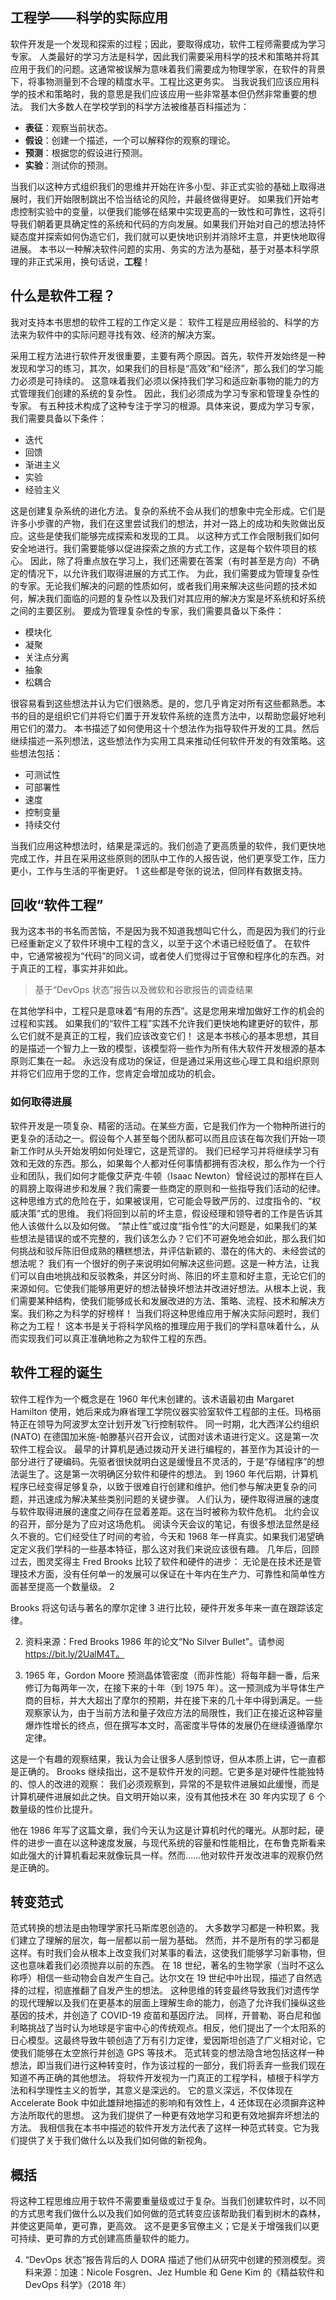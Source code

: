 ## 工程学——科学的实际应用

软件开发是一个发现和探索的过程；因此，要取得成功，软件工程师需要成为学习专家。
人类最好的学习方法是科学，因此我们需要采用科学的技术和策略并将其应用于我们的问题。这通常被误解为意味着我们需要成为物理学家，在软件的背景下，将事物测量到不合理的精度水平。工程比这更务实。
当我说我们应该应用科学的技术和策略时，我的意思是我们应该应用一些非常基本但仍然非常重要的想法。
我们大多数人在学校学到的科学方法被维基百科描述为：

- **表征**：观察当前状态。
- **假设**：创建一个描述，一个可以解释你的观察的理论。
- **预测**：根据您的假设进行预测。
- **实验**：测试你的预测。

当我们以这种方式组织我们的思维并开始在许多小型、非正式实验的基础上取得进展时，我们开始限制跳出不恰当结论的风险，并最终做得更好。
如果我们开始考虑控制实验中的变量，以便我们能够在结果中实现更高的一致性和可靠性，这将引导我们朝着更具确定性的系统和代码的方向发展。如果我们开始对自己的想法持怀疑态度并探索如何伪造它们，我们就可以更快地识别并消除坏主意，并更快地取得进展。
本书以一种解决软件问题的实用、务实的方法为基础，基于对基本科学原理的非正式采用，换句话说，**工程**！

## 什么是软件工程？
我对支持本书思想的软件工程的工作定义是：
软件工程是应用经验的、科学的方法来为软件中的实际问题寻找有效、经济的解决方案。

采用工程方法进行软件开发很重要，主要有两个原因。首先，软件开发始终是一种发现和学习的练习，其次，如果我们的目标是“高效”和“经济”，那么我们的学习能力必须是可持续的。
这意味着我们必须以保持我们学习和适应新事物的能力的方式管理我们创建的系统的复杂性。
因此，我们必须成为学习专家和管理复杂性的专家。
有五种技术构成了这种专注于学习的根源。具体来说，要成为学习专家，我们需要具备以下条件：
- 迭代
- 回馈
- 渐进主义
- 实验
- 经验主义

这是创建复杂系统的进化方法。复杂的系统不会从我们的想象中完全形成。它们是许多小步骤的产物，我们在这里尝试我们的想法，并对一路上的成功和失败做出反应。这些是使我们能够完成探索和发现的工具。
以这种方式工作会限制我们如何安全地进行。我们需要能够以促进探索之旅的方式工作，这是每个软件项目的核心。
因此，除了将重点放在学习上，我们还需要在答案（有时甚至是方向）不确定的情况下，以允许我们取得进展的方式工作。
为此，我们需要成为管理复杂性的专家。无论我们解决的问题的性质如何，或者我们用来解决这些问题的技术如何，解决我们面临的问题的复杂性以及我们对其应用的解决方案是坏系统和好系统之间的主要区别。
要成为管理复杂性的专家，我们需要具备以下条件：
- 模块化
- 凝聚
- 关注点分离
- 抽象
- 松耦合

很容易看到这些想法并认为它们很熟悉。是的，您几乎肯定对所有这些都熟悉。本书的目的是组织它们并将它们置于开发软件系统的连贯方法中，以帮助您最好地利用它们的潜力。
本书描述了如何使用这十个想法作为指导软件开发的工具。然后继续描述一系列想法，这些想法作为实用工具来推动任何软件开发的有效策略。这些想法包括：
- 可测试性
- 可部署性
- 速度
- 控制变量
- 持续交付

当我们应用这种想法时，结果是深远的。我们创造了更高质量的软件，我们更快地完成工作，并且在采用这些原则的团队中工作的人报告说，他们更享受工作，压力更小，工作与生活的平衡更好。 1
这些都是夸张的说法，但同样有数据支持。

## 回收“软件工程”
我为这本书的书名而苦恼，不是因为我不知道我想叫它什么，而是因为我们的行业已经重新定义了软件环境中工程的含义，以至于这个术语已经贬值了。
在软件中，它通常被视为“代码”的同义词，或者使人们觉得过于官僚和程序化的东西。对于真正的工程，事实并非如此。

> 基于“DevOps 状态”报告以及微软和谷歌报告的调查结果

在其他学科中，工程只是意味着“有用的东西”。这是您用来增加做好工作的机会的过程和实践。
如果我们的“软件工程”实践不允许我们更快地构建更好的软件，那么它们就不是真正的工程，我们应该改变它们！
这是本书核心的基本思想，其目的是描述一个智力上一致的模型，该模型将一些作为所有伟大软件开发根源的基本原则汇集在一起。
永远没有成功的保证，但是通过采用这些心理工具和组织原则并将它们应用于您的工作，您肯定会增加成功的机会。

### 如何取得进展
软件开发是一项复杂、精密的活动。在某些方面，它是我们作为一个物种所进行的更复杂的活动之一。假设每个人甚至每个团队都可以而且应该在每次我们开始一项新工作时从头开始发明如何处理它，这是荒谬的。
我们已经学习并将继续学习有效和无效的东西。那么，如果每个人都对任何事情都拥有否决权，那么作为一个行业和团队，我们如何才能像艾萨克·牛顿（Isaac Newton）曾经说过的那样在巨人的肩膀上取得进步和发展？我们需要一些商定的原则和一些指导我们活动的纪律。
这种思维方式的危险在于，如果被误用，它可能会导致严厉的、过度指令的、“权威决策”式的思维。
我们将回到以前的坏主意，假设经理和领导者的工作是告诉其他人该做什么以及如何做。
“禁止性”或过度“指令性”的大问题是，如果我们的某些想法是错误的或不完整的，我们该怎么办？它们不可避免地会如此，那么我们如何挑战和驳斥陈旧但成熟的糟糕想法，并评估新颖的、潜在的伟大的、未经尝试的想法呢？
我们有一个很好的例子来说明如何解决这些问题。这是一种方法，让我们可以自由地挑战和反驳教条，并区分时尚、陈旧的坏主意和好主意，无论它们的来源如何。它使我们能够用更好的想法替换坏想法并改进好想法。从根本上说，我们需要某种结构，使我们能够成长和发展改进的方法、策略、流程、技术和解决方案。我们称之为科学的好榜样！
当我们将这种思维应用于解决实际问题时，我们称之为工程！
这本书是关于将科学风格的推理应用于我们的学科意味着什么，从而实现我们可以真正准确地称之为软件工程的东西。

## 软件工程的诞生
软件工程作为一个概念是在 1960 年代末创建的。该术语最初由 Margaret Hamilton 使用，她后来成为麻省理工学院仪器实验室软件工程部的主任。玛格丽特正在领导为阿波罗太空计划开发飞行控制软件。
同一时期，北大西洋公约组织 (NATO) 在德国加米施-帕滕基兴召开会议，试图对该术语进行定义。这是第一次软件工程会议。
最早的计算机是通过拨动开关进行编程的，甚至作为其设计的一部分进行了硬编码。先驱者很快就明白这是缓慢且不灵活的，于是“存储程序”的想法诞生了。这是第一次明确区分软件和硬件的想法。
到 1960 年代后期，计算机程序已经变得足够复杂，以致于很难自行创建和维护。他们参与解决更复杂的问题，并迅速成为解决某些类别问题的关键步骤。
人们认为，硬件取得进展的速度与软件取得进展的速度之间存在显着差距。这在当时被称为软件危机。
北约会议的召开，部分是为了应对这场危机。
阅读今天会议的笔记，有很多想法显然是经久不衰的。它们经受住了时间的考验，今天和 1968 年一样真实。如果我们渴望确定定义我们学科的一些基本特征，那么这对我们来说应该很有趣。
几年后，回顾过去，图灵奖得主 Fred Brooks 比较了软件和硬件的进步：
无论是在技术还是管理技术方面，没有任何单一的发展可以保证在十年内在生产力、可靠性和简单性方面甚至提高一个数量级。 2

Brooks 将这句话与著名的摩尔定律 3 进行比较，硬件开发多年来一直在跟踪该定律。

2. 资料来源：Fred Brooks 1986 年的论文“No Silver Bullet”。请参阅 https://bit.ly/2UalM4T。

3. 1965 年，Gordon Moore 预测晶体管密度（而非性能）将每年翻一番，后来修订为每两年一次，在接下来的十年（到 1975 年）。这一预测成为半导体生产商的目标，并大大超出了摩尔的预期，并在接下来的几十年中得到满足。一些观察家认为，由于当前方法和量子效应方法的局限性，我们正在接近这种容量爆炸性增长的终点，但在撰写本文时，高密度半导体的发展仍在继续遵循摩尔定律。

这是一个有趣的观察结果，我认为会让很多人感到惊讶，但从本质上讲，它一直都是正确的。
Brooks 继续指出，这不是软件开发的问题。它更多是对硬件性能独特的、惊人的改进的观察：
我们必须观察到，异常的不是软件进展如此缓慢，而是计算机硬件进展如此之快。自文明开始以来，没有其他技术在 30 年内实现了 6 个数量级的性价比提升。

他在 1986 年写了这篇文章，我们今天认为这是计算机时代的曙光。从那时起，硬件的进步一直在以这种速度发展，与现代系统的容量和性能相比，在布鲁克斯看来如此强大的计算机看起来就像玩具一样。然而……他对软件开发改进率的观察仍然是正确的。

## 转变范式
范式转换的想法是由物理学家托马斯库恩创造的。
大多数学习都是一种积累。我们建立了理解的层次，每一层都以前一层为基础。
然而，并不是所有的学习都是这样。有时我们会从根本上改变我们对某事的看法，这使我们能够学习新事物，但这也意味着我们必须抛弃以前的东西。
在 18 世纪，著名的生物学家（当时不这么称呼）相信一些动物会自发产生自己。达尔文在 19 世纪中叶出现，描述了自然选择的过程，彻底推翻了自发产生的想法。
这种思维的转变最终导致我们对遗传学的现代理解以及我们在更基本的层面上理解生命的能力，创造了允许我们操纵这些基因的技术，并创造了 COVID-19 疫苗和基因疗法。
同样，开普勒、哥白尼和伽利略挑战了当时认为地球是宇宙中心的传统观点。相反，他们提出了一个太阳系的日心模型。这最终导致牛顿创造了万有引力定律，爱因斯坦创造了广义相对论，它使我们能够在太空旅行并创造 GPS 等技术。
范式转变的想法隐含地包括这样一种想法，即当我们进行这种转变时，作为该过程的一部分，我们将丢弃一些我们现在知道不再正确的其他想法。
将软件开发视为一门真正的工程学科，植根于科学方法和科学理性主义的哲学，其意义是深远的。
它的意义深远，不仅体现在 Accelerate Book 中如此雄辩地描述的影响和有效性上，4 还体现在必须摒弃这种方法所取代的思想。
这为我们提供了一种更有效地学习和更有效地摒弃坏想法的方法。
我相信我在本书中描述的软件开发方法代表了这样一种范式转变。它为我们提供了关于我们做什么以及我们如何做的新视角。

## 概括

将这种工程思维应用于软件不需要重量级或过于复杂。当我们创建软件时，以不同的方式思考我们做什么以及我们如何做的范式转变应该帮助我们看到树木的森林，并使这更简单，更可靠，更高效。
这不是更多官僚主义；它是关于增强我们以更可持续、更可靠的方式创建高质量软件的能力。

4. “DevOps 状态”报告背后的人 DORA 描述了他们从研究中创建的预测模型。资料来源：加速：Nicole Fosgren、Jez Humble 和 Gene Kim 的《精益软件和 DevOps 科学》（2018 年）